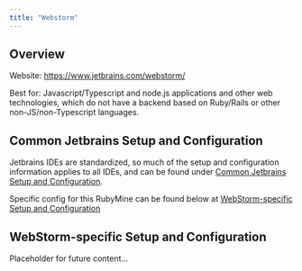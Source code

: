 ```yaml
---
title: "Webstorm"
---
```


## Overview

Website: https://www.jetbrains.com/webstorm/

Best for: Javascript/Typescript and node.js applications and other web technologies, which do not
have a backend based on Ruby/Rails or other non-JS/non-Typescript languages.

## Common Jetbrains Setup and Configuration

Jetbrains IDEs are standardized, so much of the setup and configuration information applies to all IDEs, and can be found under [Common Jetbrains Setup and Configuration](../../setup-and-config).

Specific config for this RubyMine can be found below at [WebStorm-specific Setup and Configuration](#webstorm-specific-setup-and-configuration)

## WebStorm-specific Setup and Configuration

Placeholder for future content...
